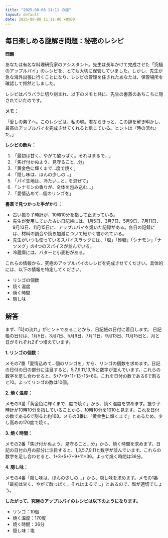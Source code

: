 ```yaml
---
title: "2025-08-08 11:11 の謎"
layout: default
date: 2025-08-08 11:11:00 +0900
---
```

## 毎日楽しめる謎解き問題：秘密のレシピ

**問題**

あなたは有名な料理研究家のアシスタント。先生は長年かけて完成させた「究極のアップルパイ」のレシピを、とても大切に保管していました。しかし、先生が急な海外出張に行くことになり、レシピの管理を任されたあなたは、保管場所を確認して愕然としました。

レシピはバラバラに切り刻まれ、以下のメモと共に、先生の書斎のあちこちに隠されていたのです。

**メモ：**

「愛しの弟子へ。このレシピは、私の魂。君ならきっと、この謎を解き明かし、最高のアップルパイを完成させてくれると信じている。ヒントは『時の流れ』だ。」

**レシピの断片：**

1.  「最初は甘く、やがて酸っぱく。それはまるで…」
2.  「焦げ付かぬよう、見守ること…分」
3.  「黄金色に輝くまで…度で焼く」
4.  「隠し味は、ほんの少しの…」
5.  「パイ生地は、冷たい…と…を混ぜて」
6.  「シナモンの香りが、全体を包み込む…」
7.  「愛情込めて…個のリンゴを」

**書斎で見つかった手がかり：**

*   古い振り子時計が、10時10分を指して止まっている。
*   先生が愛用していた古い日記帳には、1月5日、3月7日、5月9日、7月11日、9月13日、11月15日に、アップルパイを焼いた記録がある。各日の記録には、材料の調合や焼き加減について細かく書かれている。
*   先生がいつも使っているスパイスラックには、「塩」「砂糖」「シナモン」「ナツメグ」の4つのスパイスが並んでいる。
*   冷蔵庫には、バターと小麦粉がある。

これらの情報から、究極のアップルパイのレシピを完成させてください。具体的には、以下の情報を特定してください。

*   リンゴの個数
*   焼く温度
*   焼く時間
*   隠し味

## 解答

まず、「時の流れ」がヒントであることから、日記帳の日付に着目します。
日記帳の日付は、1月5日、3月7日、5月9日、7月11日、9月13日、11月15日と、月と日がそれぞれ2ずつ増えています。

**1. リンゴの個数：**

メモの7番「愛情込めて…個のリンゴを」から、リンゴの個数を求めます。日記の日付の日の部分に注目すると、5,7,9,11,13,15と数字が並んでいます。これらの数字を足し合わせると、5+7+9+11+13+15=60。これを日付の数である6で割ると10。よってリンゴの数は10個。

**2. 焼く温度：**

メモの3番「黄金色に輝くまで…度で焼く」から、焼く温度を求めます。振り子時計が10時10分を指していることから、10時10分を1010と見ます。これを日付の数である6で割ると約168。メモの3番に「黄金色に輝くまで」とあるため、少し高めの170度で焼く。

**3. 焼く時間：**

メモの2番「焦げ付かぬよう、見守ること…分」から、焼く時間を求めます。日記の日付の月の部分に注目すると、1,3,5,7,9,11と数字が並んでいます。これらの数字を足し合わせると、1+3+5+7+9+11=36。よって焼く時間は36分。

**4. 隠し味：**

メモの4番「隠し味は、ほんの少しの…」から、隠し味を求めます。メモの1番「最初は甘く、やがて酸っぱく。それはまるで…」とあるので、塩が適切でしょう。

**したがって、究極のアップルパイのレシピは以下のようになります。**

*   リンゴ：10個
*   焼く温度：170度
*   焼く時間：36分
*   隠し味：塩
